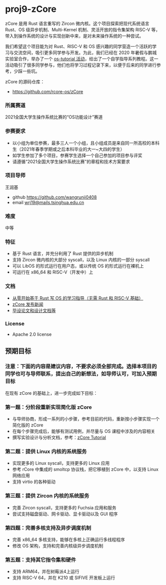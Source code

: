 # proj9-zCore

zCore 是用 Rust 语言重写的 Zircon 微内核。这个项目探索把现代系统语言 Rust、OS 级异步机制、Multi-Kernel 机制、灵活开放的指令集架构 RISC-V 等，带入到操作系统的设计与实现创新中来，是对未来操作系统的一种尝试。

我们希望这个项目能为对 Rust、RISC-V 和 OS 感兴趣的同学营造一个活跃的学习与交流空间，吸引更多同学参与开发。为此，我们已经在 2020 年暑假与鹏城实验室合作，举办了一个 [os-tutorial 活动](https://github.com/rcore-os/rCore/wiki/os-tutorial-summer-of-code)，给出了一个自学指导系列教程。这一活动吸引了很多同学参与，他们也将学习过程记录下来，以便于后来的同学进行参考，少踩一些坑。

zCore 的源码仓库：

- https://github.com/rcore-os/zCore

### 所属赛道

2021全国大学生操作系统比赛的“OS功能设计”赛道

### 参赛要求
- 以小组为单位参赛，最多三人一个小组，且小组成员是来自同一所高校的本科生（2021年春季学期或之后本科毕业的大一~大四的学生）
- 如学生参加了多个项目，参赛学生选择一个自己参加的项目参与评奖
- 请遵循“2021全国大学生操作系统比赛”的章程和技术方案要求

### 项目导师

王润基
- github https://github.com/wangrunji0408
- email wrj19@mails.tsinghua.edu.cn

### 难度

中等

### 特征
- 基于 Rust 语言，并充分利用了 Rust 提供的异步机制
- 支持 Zircon 微内核的大部分 syscall，以及 Linux 内核的一部分 syscall
- 可以 LibOS 的形式运行在用户态，或以传统 OS 的形式运行在裸机上
- 可运行在 x86_64 和 RISC-V（开发中）上

### 文档
- [从零开始基于 Rust 写 OS 的学习指导（无需 Rust 和 RISC-V 基础）](https://github.com/rcore-os/rCore/wiki/os-tutorial-summer-of-code)
- [zCore 发布新闻](https://zhuanlan.zhihu.com/p/137733625)
- [毕设论文和设计文档等](https://github.com/rcore-os/zCore/wiki/documents-of-zCore)


### License

- Apache 2.0 license

## 预期目标

### 注意：下面的内容是建议内容，不要求必须全部完成。选择本项目的同学也可与导师联系，提出自己的新想法，如导师认可，可加入预期目标

在现有 zCore 的基础上，进一步完成如下目标：

### 第一题：分阶段重新实现简化版 zCore

- 与导师协商，形成一系列的小步骤，参考目前的代码，重新按小步骤实现一个简化版的 zCore
- 在每个步骤完成后，能够有测试用例，并尽量与 OS 课程中涉及的内容相关
- 撰写实验设计与分析文档，参考：[zCore Tutorial](https://github.com/rcore-os/zCore-Tutorial)

### 第二题：提供 Linux 内核的系统服务
- 实现更多的 Linux syscall，支持更多的 Linux 应用
- 参考 rCore 中集成的 smoltcp 协议栈，把它移植到 zCore 中，以支持 Linux 网络应用
- 支持 virtio 的各种驱动

### 第三题：提供 Zircon 内核的系统服务
- 完善 Zircon syscall，支持更多的 Fuchsia 应用和服务
- 尝试支持磁盘驱动、网卡驱动、显卡驱动以及 GUI 程序

### 第四题：完善多核支持及异步调度机制
- 完善 x86_64 多核支持，能够在多核上正确运行多线程程序
- 修改 OS 架构，支持和完善内核级异步调度机制

### 第五题：支持其它指令集和硬件

- 支持 ARM64，并在树莓派4上运行
- 支持 RISC-V 64，并在 K210 或 SIFIVE 开发板上运行
